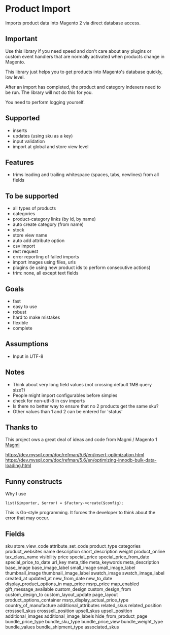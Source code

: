 # Product Import

Imports product data into Magento 2 via direct database access.

## Important

Use this library if you need speed and don't care about any plugins or custom event handlers that are normally activated when products change in Magento.

This library just helps you to get products into Magento's database quickly, low level.

After an import has completed, the product and category indexers need to be run. The library will not do this for you.

You need to perform logging yourself.

## Supported

* inserts
* updates (using sku as a key)
* input validation
* import at global and store view level

## Features

* trims leading and trailing whitespace (spaces, tabs, newlines) from all fields

## To be supported

* all types of products
* categories
* product-category links (by id, by name)
* auto create category (from name)
* stock
* store view name
* auto add attribute option
* csv import
* rest request
* error reporting of failed imports
* import images using files, urls
* plugins (ie using new product ids to perform consecutive actions)
* trim: none, all except text fields

## Goals

* fast
* easy to use
* robust
* hard to make mistakes
* flexible
* complete

## Assumptions

* Input in UTF-8

## Notes

* Think about very long field values (not crossing default 1MB query size?)
* People might import configurables before simples
* check for non-utf-8 in csv imports
* Is there no better way to ensure that no 2 products get the same sku?
* Other values than 1 and 2 can be entered for 'status'

## Thanks to

This project ows a great deal of ideas and code from Magmi / Magento 1 [Magmi](https://github.com/dweeves/magmi-git)

https://dev.mysql.com/doc/refman/5.6/en/insert-optimization.html
https://dev.mysql.com/doc/refman/5.6/en/optimizing-innodb-bulk-data-loading.html

## Funny constructs

Why I use

    list($importer, $error) = $factory->create($config);

This is Go-style programming. It forces the developer to think about the error that may occur.

## Fields

sku
store_view_code
attribute_set_code
product_type
categories
product_websites
name
description
short_description
weight
product_online
tax_class_name
visibility
price
special_price
special_price_from_date
special_price_to_date
url_key	meta_title
meta_keywords
meta_description
base_image
base_image_label
small_image
small_image_label
thumbnail_image
thumbnail_image_label
swatch_image
swatch_image_label
created_at
updated_at
new_from_date
new_to_date
display_product_options_in
map_price
msrp_price
map_enabled
gift_message_available
custom_design
custom_design_from
custom_design_to
custom_layout_update
page_layout
product_options_container
msrp_display_actual_price_type
country_of_manufacture
additional_attributes
related_skus
related_position
crosssell_skus
crosssell_position
upsell_skus
upsell_position
additional_images
additional_image_labels
hide_from_product_page
bundle_price_type
bundle_sku_type
bundle_price_view
bundle_weight_type
bundle_values
bundle_shipment_type
associated_skus

